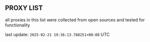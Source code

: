 ## PROXY LIST

all proxies in this list were collected from open sources and tested for functionality

last update: `2025-02-21 19:36:13.788251+00:00` UTC